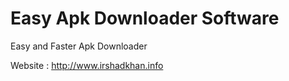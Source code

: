# Easy Apk Downloader Software
Easy and Faster Apk Downloader 

Website : http://www.irshadkhan.info
